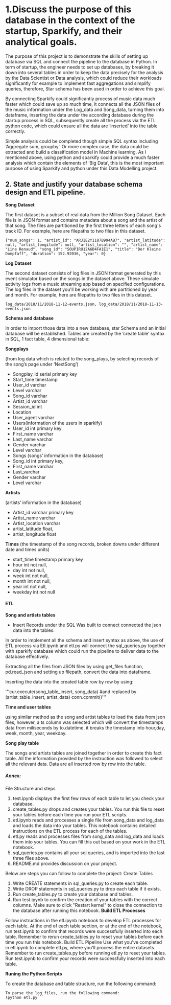 # 1.Discuss the purpose of this database in the context of the startup, Sparkify, and their analytical goals.</header>

The purpose of this project is to demonstrate the skills of setting up database via SQL and connect the pipeline to the database in Python. 
In term of startup, the engineer needs to set up databases, by breaking it down into several tables in order to keep the data precisely for the analysis by the Data Scientist or Data analysis, which could reduce their workloads significantly for example to implement fast aggregations and simplify queries, therefore, Star schema has been used in order to achieve this goal. 

By connecting Sparkify could significantly process of music data much faster which could save up so much time, it connects all the JSON files of the music information under the Log_data and Song_data, turning them into dataframe, inserting the data under the according database during the startup process in SQL, subsequently create all the process via the ETL python code, which could ensure all the data are ‘inserted’ into the table correctly. 

Simple analysis could be completed though simple SQL syntax including ‘Aggregate sum, groupby.’ Or more complex case, the data could be extracted and build a classification model in Machine learning. As I mentioned above, using python and sparkify could provide a much faster analysis which contain the elements of ‘Big Data’, this is the most important purpose of using Sparkify and python under this Data Modelling project. 

## 2.	State and justify your database schema design and ETL pipeline.

**Song Dataset**

The first dataset is a subset of real data from the Million Song Dataset. Each file is in JSON format and contains metadata about a song and the artist of that song. The files are partitioned by the first three letters of each song's track ID. For example, here are filepaths to two files in this dataset.

```{"num_songs": 1, "artist_id": "ARJIE2Y1187B994AB7", "artist_latitude": null, "artist_longitude": null, "artist_location": "", "artist_name": "Line Renaud", "song_id": "SOUPIRU12A6D4FA1E1", "title": "Der Kleine Dompfaff", "duration": 152.92036, "year": 0}```

**Log Dataset** 

The second dataset consists of log files in JSON format generated by this event simulator based on the songs in the dataset above. These simulate activity logs from a music streaming app based on specified configurations.
The log files in the dataset you'll be working with are partitioned by year and month. For example, here are filepaths to two files in this dataset.

```log_data/2018/11/2018-11-12-events.json, log_data/2018/11/2018-11-13-events.json```



**Schema and database**

In order to import those data into a new database, star Schema and an initial database will be established. 
Tables are created by the ’create table’ syntax in SQL, 1 fact table, 4 dimensional table:

**Songplays** 

(from log data which is related to the song_plays, by selecting records of the song’s page under ‘NextSong’)

* Songplay_id serial primary key
* Start_time timestamp 
* User_id varchar
* Level varchar 
* Song_id varchar
* Artist_id varchar
* Session_id int
* Location
* User_agent varchar
* Users(information of the users in sparkify) 
* User_id int primary key
* First_name varchar
* Last_name varchar
* Gender varchar
* Level varchar
* Songs (songs’ information in the database)
* Song_id int primary key,
* First_name varchar
* Last_varchar
* Gender varchar
* Level varchar

**Artists** 

(artists’ information in the database)

* Artist_id varchar primary key
* Artist_name varchar
* Artist_location varchar
* artist_latitude float, 
* artist_longitude float

**Times** 
(the timestamp of the song records, broken downs under different date and times units)

* start_time timestamp primary key
* hour int not null, 
* day int not null, 
* week int not null, 
* month int not null, 
* year int not null, 
* weekday int not null
#### ETL
**Song and artists tables**

* Insert Records under the SQL Was built to connect connected the json data into the tables. 

In order to implement all the schema and insert syntax as above, the use of ETL process via Etl.ipynb and etl.py will connect the sql_queries.py together with sparkify database which could run the pipeline to deliver data to the database effectively. 

Extracting all the files from JSON files by using get_files function, pd.read_json and setting up filepath, convert the data into dataframe.

Inserting the data into the created table row by row by using:  

'''cur.execute(song_table_insert, song_data) #and  replaced by (artist_table_insert, artist_data)
conn.commit()'''


**Time and user tables** 

using similar method as the song and artist tables to load the data from json files, 
however, a ts column was selected which will convert the timestamps data from miliseconds by to.datetime. it breaks the timestamp into hour,day, week, month, year, weekday.

**Song play table** 

The songs and artists tables are joined together in order to create this fact table. 
All the information provided by the instruction was followed to select all the relevant data. Data are all inserted row by row into the table.







##### Annex:

File Structure and steps

1.	test.ipynb displays the first few rows of each table to let you check your database.
2.	create_tables.py drops and creates your tables. You run this file to reset your tables before each time you run your ETL scripts.
3.	etl.ipynb reads and processes a single file from song_data and log_data and loads the data into your tables. This notebook contains detailed instructions on the ETL process for each of the tables.
4.	etl.py reads and processes files from song_data and log_data and loads them into your tables. You can fill this out based on your work in the ETL notebook.
5.	sql_queries.py contains all your sql queries, and is imported into the last three files above.
6.	README.md provides discussion on your project.

Below are steps you can follow to complete the project:
Create Tables
1.	Write CREATE statements in sql_queries.py to create each table.
2.	Write DROP statements in sql_queries.py to drop each table if it exists.
3.	Run create_tables.py to create your database and tables.
4.	Run test.ipynb to confirm the creation of your tables with the correct columns. Make sure to click "Restart kernel" to close the connection to the database after running this notebook.
**Build ETL Processes**

Follow instructions in the etl.ipynb notebook to develop ETL processes for each table. At the end of each table section, or at the end of the notebook, run test.ipynb to confirm that records were successfully inserted into each table. Remember to rerun create_tables.py to reset your tables before each time you run this notebook.
Build ETL Pipeline
Use what you've completed in etl.ipynb to complete etl.py, where you'll process the entire datasets. Remember to run create_tables.py before running etl.py to reset your tables. Run test.ipynb to confirm your records were successfully inserted into each table.

**Runing the Python Scripts**

To create the database and table structure, run the following command:

```!python create_tables.py
To parse the log files, run the following command:
!python etl.py```
